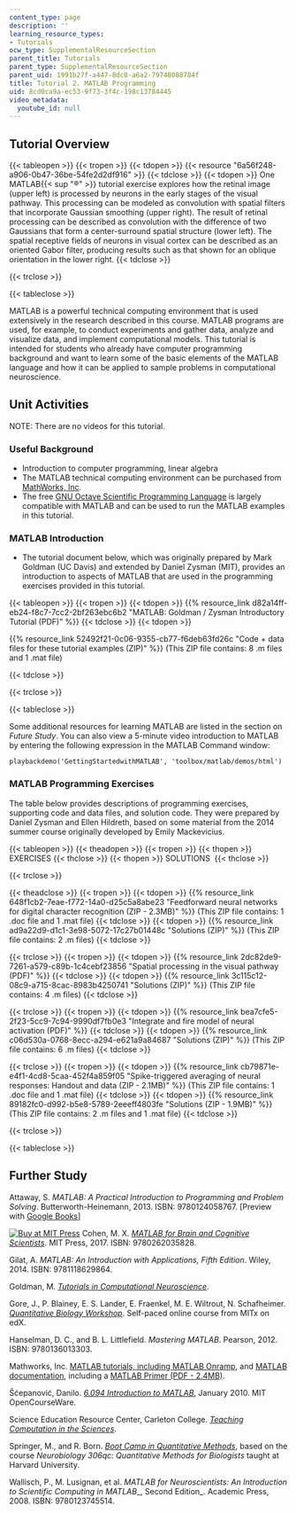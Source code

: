 ```yaml
---
content_type: page
description: ''
learning_resource_types:
- Tutorials
ocw_type: SupplementalResourceSection
parent_title: Tutorials
parent_type: SupplementalResourceSection
parent_uid: 1991b27f-a447-8dc0-a6a2-79748088784f
title: Tutorial 2. MATLAB Programming
uid: 8cd0ca9a-ec53-9f73-3f4c-198c13784445
video_metadata:
  youtube_id: null
---
```


Tutorial Overview
-----------------

{{< tableopen >}}
{{< tropen >}}
{{< tdopen >}}
{{< resource "6a56f248-a906-0b47-36be-54fe2d2df916" >}}
{{< tdclose >}}
{{< tdopen >}}
One MATLAB{{< sup "®" >}} tutorial exercise explores how the retinal image (upper left) is processed by neurons in the early stages of the visual pathway. This processing can be modeled as convolution with spatial filters that incorporate Gaussian smoothing (upper right). The result of retinal processing can be described as convolution with the difference of two Gaussians that form a center-surround spatial structure (lower left). The spatial receptive fields of neurons in visual cortex can be described as an oriented Gabor filter, producing results such as that shown for an oblique orientation in the lower right.
{{< tdclose >}}

{{< trclose >}}

{{< tableclose >}}

MATLAB is a powerful technical computing environment that is used extensively in the research described in this course. MATLAB programs are used, for example, to conduct experiments and gather data, analyze and visualize data, and implement computational models. This tutorial is intended for students who already have computer programming background and want to learn some of the basic elements of the MATLAB language and how it can be applied to sample problems in computational neuroscience.

Unit Activities
---------------

NOTE: There are no videos for this tutorial.

### Useful Background

*   Introduction to computer programming, linear algebra
*   The MATLAB technical computing environment can be purchased from [MathWorks, Inc](http://www.mathworks.com/).
*   The free [GNU Octave Scientific Programming Language](https://www.gnu.org/software/octave/) is largely compatible with MATLAB and can be used to run the MATLAB examples in this tutorial.

### MATLAB Introduction

*   The tutorial document below, which was originally prepared by Mark Goldman (UC Davis) and extended by Daniel Zysman (MIT), provides an introduction to aspects of MATLAB that are used in the programming exercises provided in this tutorial.

{{< tableopen >}}
{{< tropen >}}
{{< tdopen >}}
{{% resource_link d82a14ff-eb24-f8c7-7cc2-2bf263ebc6b2 "MATLAB: Goldman / Zysman Introductory Tutorial (PDF)" %}}
{{< tdclose >}}
{{< tdopen >}}


{{% resource_link 52492f21-0c06-9355-cb77-f6deb63fd26c "Code + data files for these tutorial examples (ZIP)" %}} (This ZIP file contains: 8 .m files and 1 .mat file)


{{< tdclose >}}

{{< trclose >}}

{{< tableclose >}}

Some additional resources for learning MATLAB are listed in the section on _Future Study_. You can also view a 5-minute video introduction to MATLAB by entering the following expression in the MATLAB Command window:

`playbackdemo('GettingStartedwithMATLAB', 'toolbox/matlab/demos/html')`

### MATLAB Programming Exercises

The table below provides descriptions of programming exercises, supporting code and data files, and solution code. They were prepared by Daniel Zysman and Ellen Hildreth, based on some material from the 2014 summer course originally developed by Emily Mackevicius.

{{< tableopen >}}
{{< theadopen >}}
{{< tropen >}}
{{< thopen >}}
EXERCISES
{{< thclose >}}
{{< thopen >}}
SOLUTIONS 
{{< thclose >}}

{{< trclose >}}

{{< theadclose >}}
{{< tropen >}}
{{< tdopen >}}
{{% resource_link 648f1cb2-7eae-f772-14a0-d25c5a8abe23 "Feedforward neural networks for digital character recognition (ZIP - 2.3MB)" %}} (This ZIP file contains: 1 .doc file and 1 .mat file)
{{< tdclose >}}
{{< tdopen >}}
{{% resource_link ad9a22d9-d1c1-3e98-5072-17c27b01448c "Solutions (ZIP)" %}} (This ZIP file contains: 2 .m files)
{{< tdclose >}}

{{< trclose >}}
{{< tropen >}}
{{< tdopen >}}
{{% resource_link 2dc82de9-7261-a579-c89b-1c4cebf23856 "Spatial processing in the visual pathway (PDF)" %}}
{{< tdclose >}}
{{< tdopen >}}
{{% resource_link 3c115c12-08c9-a715-8cac-8983b4250741 "Solutions (ZIP)" %}} (This ZIP file contains: 4 .m files)
{{< tdclose >}}

{{< trclose >}}
{{< tropen >}}
{{< tdopen >}}
{{% resource_link bea7cfe5-2f23-5cc9-7c94-9990df7fb0e3 "Integrate and fire model of neural activation (PDF)" %}}
{{< tdclose >}}
{{< tdopen >}}
{{% resource_link c06d530a-0768-8ecc-a294-e621a9a84687 "Solutions (ZIP)" %}} (This ZIP file contains: 6 .m files)
{{< tdclose >}}

{{< trclose >}}
{{< tropen >}}
{{< tdopen >}}
{{% resource_link cb79871e-e4f1-4cd8-5caa-452f4a859f05 "Spike-triggered averaging of neural responses: Handout and data (ZIP - 2.1MB)" %}} (This ZIP file contains: 1 .doc file and 1 .mat file)
{{< tdclose >}}
{{< tdopen >}}
{{% resource_link 89182fc0-d992-b5e8-5789-2eeeff4803fe "Solutions (ZIP - 1.9MB)" %}} (This ZIP file contains: 2 .m files and 1 .mat file)
{{< tdclose >}}

{{< trclose >}}

{{< tableclose >}}

Further Study
-------------

Attaway, S. _MATLAB: A Practical Introduction to Programming and Problem Solving_. Butterworth-Heinemann, 2013. ISBN: 9780124058767. \[Preview with [Google Books](http://books.google.com/books?id=eqldp6labvwC&pg=PAfrontcover)\]

[![Buy at MIT Press](/images/mp_logo.gif)](https://mitpress.mit.edu/9780262035828) Cohen, M. X. _[MATLAB for Brain and Cognitive Scientists](https://mitpress.mit.edu/9780262035828)_. MIT Press, 2017. ISBN: 9780262035828.

Gilat, A. _MATLAB: An Introduction with Applications, Fifth Edition_. Wiley, 2014. ISBN: 9781118629864.

Goldman, M. _[Tutorials in Computational Neuroscience](http://neuroscience.ucdavis.edu/goldman/Tutorials.html)_.

Gore, J., P. Blainey, E. S. Lander, E. Fraenkel, M. E. Wiltrout, N. Schafheimer. [_Quantitative Biology Workshop_](https://www.edx.org/course/quantitative-biology-workshop-mitx-7-qbwx-3). Self-paced online course from MITx on edX.

Hanselman, D. C., and B. L. Littlefield. _Mastering MATLAB_. Pearson, 2012. ISBN: 9780136013303.

Mathworks, Inc. [MATLAB tutorials, including MATLAB Onramp](http://www.mathworks.com/academia/student_center/tutorials/mltutorial_launchpad.html), and [MATLAB documentation](http://www.mathworks.com/help/matlab/), including a [MATLAB Primer (PDF - 2.4MB)](http://web.mit.edu/6.777/www/downloads/primer.pdf).

Šćepanović, Danilo. [_6.094 Introduction to MATLAB_](/courses/6-057-introduction-to-matlab-january-iap-2019), January 2010. MIT OpenCourseWare.

Science Education Resource Center, Carleton College. _[Teaching Computation in the Sciences](https://serc.carleton.edu/teaching_computation/index.html)_.

Springer, M., and R. Born. [_Boot Camp in Quantitative Methods_](http://springerlab.org/qmbc/index.php), based on the course _Neurobiology 306qc: Quantitative Methods for Biologists_ taught at Harvard University.

Wallisch, P., M. Lusignan, et al. _MATLAB for Neuroscientists: An Introduction to Scientific Computing in MATLAB__, Second Edition_. Academic Press, 2008. ISBN: 9780123745514.